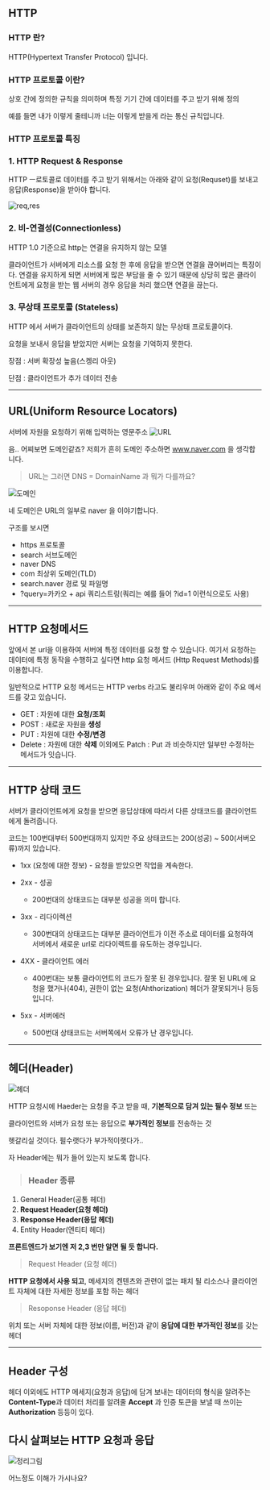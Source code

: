 ## HTTP

### **HTTP 란**?

HTTP(Hypertext Transfer Protocol) 입니다.

### **HTTP 프로토콜 이란?**

상호 간에 정의한 규칙을 의미하며 특정 기기 간에 데이터를 주고 받기 위해 정의

예를 들면 내가 이렇게 줄테니까 너는 이렇게 받을게 라는 통신 규칙입니다.

### **HTTP 프로토콜 특징**

### 1. HTTP Request & Response

HTTP ㅡ로토콜로 데이터를 주고 받기 위해서는 아래와 같이 요청(Requset)를 보내고 응답(Response)을 받아야 합니다.

![req,res](https://joshua1988.github.io/images/posts/web/http/request-response.png)

### 2. 비-연결성(Connectionless)

HTTP 1.0 기준으로 http는 연결을 유지하지 않는 모델

클라이언트가 서버에게 리소스를 요청 한 후에
 응답을 받으면 연결을 끊어버리는 특징이다. 연결을 유지하게 되면 서버에게 많은 부담을 줄 수 있기 때문에 상당히 많은 클라이언트에게 요청을 받는 웹 서버의 경우 응답을 처리 했으면 연결을 끊는다.

### 3. 무상태 프로토콜 (Stateless)

HTTP 에서 서버가 클라이언트의 상태를 보존하지 않는 무상태 프로토콜이다.

요청을 보내서 응답을 받았지만 서버는 요청을 기억하지 못한다.

장점 : 서버 확장성 높음(스켕리 아웃)

단점 : 클라이언트가 추가 데이터 전송

---
## URL(Uniform Resource Locators)

서버에 자원을 요청하기 위해 입력하는 영문주소
![URL](https://joshua1988.github.io/images/posts/web/http/url-structure.png)

음.. 어찌보면 도메인같죠? 저희가 흔히 도메인 주소하면 www.naver.com 을 생각합니다.

>URL는 그러면 DNS = DomainName 과 뭐가 다를까요?

![도메인](https://s3-ap-northeast-2.amazonaws.com/opentutorials-user-file/course/3793/11167.png)

네 도메인은 URL의 일부로 naver 을 이야기합니다.

구조를 보시면 
* https 프로토콜
* search 서브도메인
* naver DNS
* com 최상위 도메인(TLD)
* search.naver 경로 및 파일명
* ?query=카카오 + api 쿼리스트링(쿼리는 예를 들어 ?id=1 이런식으로도 사용)
---
## HTTP 요청메서드

앞에서 본 url을 이용하여 서버에 특정 데이터를 요청 할 수 있습니다. 여기서 요청하는 데이터에 특정 동작을 수행하고 싶다면 http 요청 메서드 (Http Request Methods)를 이용합니다.

일반적으로 HTTP 요청 메서드는 HTTP verbs 라고도 불리우며 아래와 같이 주요 메서드를 갖고 있습니다.

* GET : 자원에 대한 **요청/조회**
* POST : 새로운 자원을 **생성**
* PUT : 자원에 대한 **수정/변경**
* Delete : 자원에 대한 **삭제**
이외에도 Patch : Put 과 비슷하지만 일부만 수정하는 메서드가 잇습니다.
---
## HTTP 상태 코드

서버가 클라이언트에게 요청을 받으면 응답상태에 따라서 다른 상태코드를 클라이언트에게 돌려줍니다.

코드는 100번대부터 500번대까지 있지만
주요 상태코드는 200(성공) ~ 500(서버오류)까지 있습니다.

* 1xx (요청에 대한 정보) - 요청을 받았으면 작업을 계속한다.

* 2xx - 성공
  * 200번대의 상태코드는 대부분 성공을 의미 합니다.

* 3xx - 리다이렉션
  * 300번대의 상태코드는 대부분 클라이언트가 이전 주소로 데이터를 요청하여 서버에서 새로운 url로 리다이렉트를 유도하는 경우입니다.

* 4XX - 클라이언트 에러
  *  400번대는 보통 클라이언트의 코드가 잘못 된 경우입니다. 잘못 된 URL에 요청을 했거나(404), 권한이 없는 요청(Ahthorization) 헤더가 잘못되거나 등등 입니다.

* 5xx - 서버에러
  *  500번대 상태코드는 서버쪽에서 오류가 난 경우입니다.
---
## 헤더(Header)
![헤더](https://img1.daumcdn.net/thumb/R1280x0/?scode=mtistory2&fname=https%3A%2F%2Fblog.kakaocdn.net%2Fdn%2FY9FVZ%2FbtqKxk03h39%2FXXb8ovXh9wpnHXNXS5ExRk%2Fimg.png)

HTTP 요청시에 Haeder는 요청을 주고 받을 때, **기본적으로 담겨 있는 필수 정보** 또는

클라이언트와 서버가 요청 또는 응답으로 **부가적인 정보**를 전송하는 것

헷갈리실 것이다. 필수랫다가 부가적이랫다가..

자 Header에는 뭐가 들어 있는지 보도록 합니다.

>### Header 종류

1. General Header(공통 헤더)
2. **Request Header(요청 헤더)**
3. **Response Header(응답 헤더)**
4. Entity Header(엔티티 헤더)

**프론트엔드가 보기엔 저 2,3 번만 알면 될 듯 합니다.**

> Request Header (요청 헤더)

**HTTP 요청에서 사용 되고**, 메세지의 켄텐츠와 관련이 없는 패치 될 리소스나 클라이언트 자체에 대한 자세한 정보를 포함 하는 헤더
> Resoponse Header (응답 헤더)

위치 또는 서버 자체에 대한 정보(이름, 버전)과 같이 **응답에 대한 부가적인 정보**를 갖는 헤더

---
## Header 구성
헤더 이외에도 HTTP 메세지(요청과 응답)에 담겨 보내는 데이터의 형식을 알려주는 **Content-Type**과 데이터 처리를 알려줄 **Accept** 과 인증 토큰을 보낼 때 쓰이는 **Authorization** 등등이 있다. 

## 다시 살펴보는 HTTP 요청과 응답
![정리그림](https://joshua1988.github.io/images/posts/web/http/http-full-structure.png)

어느정도 이해가 가시나요?